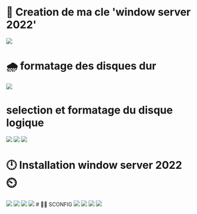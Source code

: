 # 🔑 Creation de ma cle 'window server 2022'
<img src=images/20230525_105051.jpg width='' height='' > </img>
# 🌧️ formatage des disques dur
<img src=images/IMG-20230606-WA0036.jpg width='' height='' > </img>
# selection et formatage du disque logique
<img src=images/IMG-20230606-WA0002.jpg width='' height='' > </img>
<img src=images/IMG-20230606-WA0018.jpg width='' height='' > </img>
<img src=images/IMG-20230606-WA0031.jpg width='' height='' > </img>
# 🕛 Installation window server 2022 ⏲️
<img src=images/IMG-20230606-WA0020.jpg width='' height='' > 
<img src=images/IMG-20230606-WA0006.jpg width='' height='' >
<img src=images/IMG-20230606-WA0011.jpg width='' height='' >
<img src=images/IMG-20230606-WA0040.jpg width='' height='' >
#  👨‍🏫 SCONFIG
<img src=images/IMG-20230606-WA0020.jpg width='' height='' > 
<img src=images/IMG-20230606-WA0006.jpg width='' height='' >
<img src=images/IMG-20230606-WA0011.jpg width='' height='' >
<img src=images/IMG-20230606-WA0040.jpg width='' height='' >


